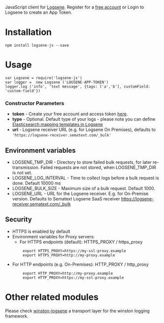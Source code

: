 

JavaScript client for [Logsene](http://sematext.com/logsene/index.html).
Register for a [free account](https://apps.sematext.com/users-web/register.do) or Login to Logsene to create an App Token.

# Installation

    npm install logsene-js --save

# Usage


    var Logsene = require('logsene-js')
    var logger =  new Logsene ('LOGSENE-APP-TOKEN')
    logger.log ('info', 'text message', {tags: ['a','b'], customField: 'custom-field'})

### Constructor Parameters

- __token__ - Create your free account and access token [here](https://apps.sematext.com/users-web/register.do).
- __type__ - Optional. Default type of your logs - please note you can define [Elasticsearch mapping templates in Logsene](http://blog.sematext.com/2015/02/09/elasticsearch-mapping-types-for-json-logging/) 
- __url__ - Logsene receiver URL (e.g. for Logsene On Premises), defaults to ```'https://logsene-receiver.sematext.com/_bulk'```

## Environment variables
- LOGSENE_TMP_DIR - Directory to store failed bulk requests, for later re-transmission. Failed requests are not stored, when LOGSENE_TMP_DIR is not set.   
- LOGSENE_LOG_INTERVAL - Time to collect logs before a bulk request is done. Default 10000 ms
- LOGSENE_BULK_SIZE - Maximum size of a bulk request. Default 1000. 
- LOGSENE_URL - URL for the Logsene receiver. E.g. for On-Premise version. Defaults to Sematext Logsene SaaS receiver https://logsene-receiver.sematext.com/_bulk

## Security

- HTTPS is enabled by default 
- Environment variables for Proxy servers:
  - For HTTPS endpoints (default): HTTPS_PROXY / https_proxy
```
        export HTTPS_PROXY=https://my-ssl-proxy.example
        export HTTPS_PROXY=http://my-proxy.example
```
  - For HTTP endpoints (e.g. On-Premises): HTTP_PROXY / http_proxy
```
        export HTTP_PROXY=http://my-proxy.example
        export HTTP_PROXY=https://my-ssl-proxy.example
```

# Other related modules

Please check [winston-logsene](https://github.com/sematext/winston-logsene) a transport layer for the winston logging framework.


